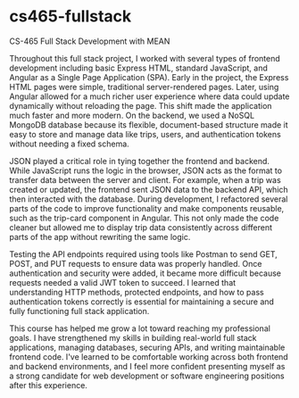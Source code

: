 # cs465-fullstack
CS-465 Full Stack Development with MEAN

Throughout this full stack project, I worked with several types of frontend development including basic Express HTML, standard JavaScript, and Angular as a Single Page Application (SPA). Early in the project, the Express HTML pages were simple, traditional server-rendered pages. Later, using Angular allowed for a much richer user experience where data could update dynamically without reloading the page. This shift made the application much faster and more modern. On the backend, we used a NoSQL MongoDB database because its flexible, document-based structure made it easy to store and manage data like trips, users, and authentication tokens without needing a fixed schema.

JSON played a critical role in tying together the frontend and backend. While JavaScript runs the logic in the browser, JSON acts as the format to transfer data between the server and client. For example, when a trip was created or updated, the frontend sent JSON data to the backend API, which then interacted with the database. During development, I refactored several parts of the code to improve functionality and make components reusable, such as the trip-card component in Angular. This not only made the code cleaner but allowed me to display trip data consistently across different parts of the app without rewriting the same logic.

Testing the API endpoints required using tools like Postman to send GET, POST, and PUT requests to ensure data was properly handled. Once authentication and security were added, it became more difficult because requests needed a valid JWT token to succeed. I learned that understanding HTTP methods, protected endpoints, and how to pass authentication tokens correctly is essential for maintaining a secure and fully functioning full stack application.

This course has helped me grow a lot toward reaching my professional goals. I have strengthened my skills in building real-world full stack applications, managing databases, securing APIs, and writing maintainable frontend code. I've learned to be comfortable working across both frontend and backend environments, and I feel more confident presenting myself as a strong candidate for web development or software engineering positions after this experience.
